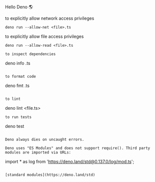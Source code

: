 Hello Deno 🌎

to explicitly allow network access privileges
```
deno run --allow-net <file>.ts
```

to explicitly allow file access privileges
```
deno run --allow-read <file>.ts

to inspect dependencies
```
deno info <file>.ts
```

to format code
```
deno fmt <file>.ts
```

to lint
```
deno lint <file.ts>
```
to run tests
```
deno test
```

Deno always dies on uncaught errors.

Deno uses "ES Modules" and does not support require(). Third party modules are imported via URLs:
```
import * as log from 'https://deno.land/std@0.137.0/log/mod.ts';
```

[standard modules](https://deno.land/std)
